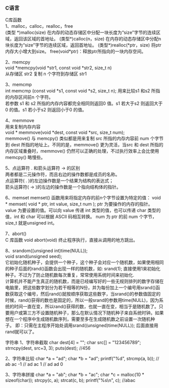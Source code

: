 ### C语言  

C库函数  
1、malloc，calloc，realloc，free   
(类型 \*)malloc(size) 在内存的动态存储区中分配一块长度为“size”字节的连续区域，返回该区域的首地址。 
(类型\*)calloc(n，size) 在内存的动态存储区中分配n块长度为“size”字节的连续区域，返回首地址。 
(类型\*)realloc(\*ptr，size) 将ptr内存大小增大到size。 
free(void*ptr)：释放ptr所指向的一块内存空间。  


2、memcpy  
void *memcpy(void *str1, const void *str2, size_t n)   
从存储区 str2 复制 n 个字符到存储区 str1  


3、memcmp  
int memcmp (const void *s1, const void *s2, size_t n);
用来比较s1 和s2 所指的内存区间前n 个字符。  
若参数 s1 和 s2 所指的内存内容都完全相同则返回0 值。s1 若大于s2 则返回大于0 的值。s1 若小于s2 则返回小于0 的值。  

4、memmove  
用来复制内存内容  
void * memmove(void *dest, const void *src, size_t num);  
memmove() 与 memcpy() 类似都是用来复制 src 所指的内存内容前 num 个字节到 dest 所指的地址上。不同的是，memmove() 更为灵活，当src 和 dest 所指的内存区域重叠时，memmove() 仍然可以正确的处理，不过执行效率上会比使用 memcpy() 略慢些。  

5、点运算符 . 和箭头运算符 -> 的区别  
    两者都是二元操作符，而且右边的操作数都是成员的名称。  
    点运算符( . )的左边操作数是一个结果为结构的表达式；  
    箭头运算符( -> )的左边的操作数是一个指向结构体的指针。  
    
    

6、memset
memset() 函数用来将指定内存的前n个字节设置为特定的值：
    void * memset( void * ptr, int value, size_t num );
	ptr 为要操作的内存的指针。
	value 为要设置的值。可以向 value 传递 int 类型的值，也可以传递 char 类型的值，int 和 char 可以根据 ASCII 码相互转换。
	num 为 ptr 的前 num 个字节，size_t 就是unsigned int。   
	
	  
	   
7、abort()  
C 库函数 void abort(void) 终止程序执行，直接从调用的地方跳出。  




8、srandom((unsigned int)time(NULL));  
void srand(unsigned seed);  
它初始化随机种子，会提供一个种子，这个种子会对应一个随机数，如果使用相同的种子后面的rand()函数会出现一样的随机数，如: srand(1); 直接使用1来初始化种子。不过为了防止随机数每次重复，常常使用系统时间来初始化.  
计算机并不能产生真正的随机数，而是已经编写好的一些无规则排列的数字存储在电脑里，把这些数字划分为若干相等的N份，并为每份加上一个编号用srand()函数获取这个编号，然后rand()就按顺序获取这些数字，当srand()的参数值固定的时候，rand()获得的数也是固定的，所以一般srand的参数用time(NULL)，因为系统的时间一直在变，所以rand()获得的数，也就一直在变，相当于是随机数了。只要用户或第三方不设置随机种子，那么在默认情况下随机种子来自系统时钟。如果想在一个程序中生成随机数序列，需要至多在生成随机数之前设置一次随机种子。 即：只需在主程序开始处调用srand((unsigned)time(NULL)); 后面直接用rand就可以了。  





字符串
1、字符串截取
char dest[4] = "";
char src[] = "123456789";
strncpy(dest, src+3, 3);
puts(dest); //456

2、字符串比较
    char *a = "ad";
    char *b = "ad";
    printf("%d", strcmp(a, b));
    // ab ac -1
    // ad ac 1
    // ad ad 0

3、字符串拼接
    char *a = "ab";
    char *b = "ac";
    char *c = malloc(10 * sizeof(char));
    strcpy(c, a);
    strcat(c, b);
    printf("%s\n", c); //abac


